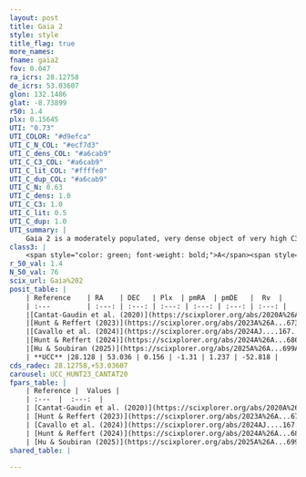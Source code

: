 ```yaml
---
layout: post
title: Gaia 2
style: style
title_flag: true
more_names: 
fname: gaia2
fov: 0.047
ra_icrs: 28.12758
de_icrs: 53.03607
glon: 132.1486
glat: -8.73899
r50: 1.4
plx: 0.15645
UTI: "0.73"
UTI_COLOR: "#d9efca"
UTI_C_N_COL: "#ecf7d3"
UTI_C_dens_COL: "#a6cab9"
UTI_C_C3_COL: "#a6cab9"
UTI_C_lit_COL: "#ffffe8"
UTI_C_dup_COL: "#a6cab9"
UTI_C_N: 0.63
UTI_C_dens: 1.0
UTI_C_C3: 1.0
UTI_C_lit: 0.5
UTI_C_dup: 1.0
UTI_summary: |
    Gaia 2 is a moderately populated, very dense object of very high C3 quality. It is moderately studied in the literature.
class3: |
    <span style="color: green; font-weight: bold;">A</span><span style="color: green; font-weight: bold;">A</span>
r_50_val: 1.4
N_50_val: 76
scix_url: Gaia%202
posit_table: |
    | Reference    | RA    | DEC   | Plx  | pmRA  | pmDE   |  Rv  |
    | :---         | :---: | :---: | :---: | :---: | :---: | :---: |
    |[Cantat-Gaudin et al. (2020)](https://scixplorer.org/abs/2020A%26A...640A...1C) | 28.136 | 53.058 | 0.099 | -1.181 | 1.299 | -- |
    |[Hunt & Reffert (2023)](https://scixplorer.org/abs/2023A%26A...673A.114H) | 28.129 | 53.049 | 0.167 | -1.318 | 1.219 | -54.371 |
    |[Cavallo et al. (2024)](https://scixplorer.org/abs/2024AJ....167...12C) | 28.127 | 53.048 | 0.167 | -- | -- | -- |
    |[Hunt & Reffert (2024)](https://scixplorer.org/abs/2024A%26A...686A..42H) | 28.129 | 53.049 | 0.167 | -1.318 | 1.219 | -54.371 |
    |[Hu & Soubiran (2025)](https://scixplorer.org/abs/2025A%26A...699A.246H) | 28.127 | 53.048 | -- | -- | -- | -- |
    | **UCC** |28.128 | 53.036 | 0.156 | -1.31 | 1.237 | -52.818 | 
cds_radec: 28.12758,+53.03607
carousel: UCC_HUNT23_CANTAT20
fpars_table: |
    | Reference |  Values |
    | :---  |  :---:  |
    | [Cantat-Gaudin et al. (2020)](https://scixplorer.org/abs/2020A%26A...640A...1C) | `AVNN=0.5, DMNN=13.65, AgeNN=9.9` |
    | [Hunt & Reffert (2023)](https://scixplorer.org/abs/2023A%26A...673A.114H) | `AV50=0.609, diffAV50=1.127, MOD50=14.007, logAge50=9.473` |
    | [Cavallo et al. (2024)](https://scixplorer.org/abs/2024AJ....167...12C) | `AV50=0.95, dMod50=13.43, logAge50=10.08, [Fe/H]50=-0.6` |
    | [Hunt & Reffert (2024)](https://scixplorer.org/abs/2024A%26A...686A..42H) | `MassJ=458.873` |
    | [Hu & Soubiran (2025)](https://scixplorer.org/abs/2025A%26A...699A.246H) | `MA22=-0.3, MA23f=-0.48, MA23g=-0.44, MZ23=-0.5, MK24=-0.39, MF24=-0.52` |
shared_table: |
    
---
```


